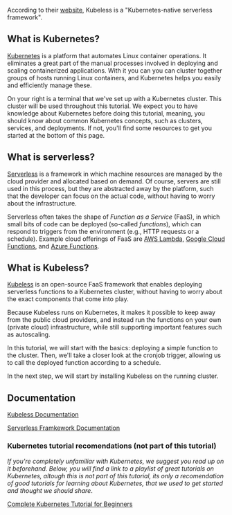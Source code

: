 According to their [website](https://kubeless.io/), Kubeless is a "Kubernetes-native serverless framework".

## What is Kubernetes?

[Kubernetes](https://kubernetes.io/) is a platform that automates Linux container operations. It eliminates a great part of the manual processes involved in deploying and scaling containerized applications. With it you can you can cluster together groups of hosts running Linux containers, and Kubernetes helps you easily and efficiently manage these.

On your right is a terminal that we've set up with a Kubernetes cluster. This cluster will be used throughout this tutorial. We expect you to have knowledge about Kubernetes before doing this tutorial, meaning, you should know about common Kubernetes concepts, such as clusters, services, and deployments. If not, you'll find some resources to get you started at the bottom of this page.


## What is serverless?

[Serverless](https://www.serverless.com/) is a framework in which machine resources are managed by the cloud provider and allocated based on demand. Of course, servers are still used in this process, but they are abstracted away by the platform, such that the developer can focus on the actual code, without having to worry about the infrastructure.

Serverless often takes the shape of *Function as a Service* (FaaS), in which small bits of code can be deployed (so-called *functions*), which can respond to triggers from the environment (e.g., HTTP requests or a schedule). Example cloud offerings of FaaS are [AWS Lambda](https://aws.amazon.com/lambda/), [Google Cloud Functions](https://cloud.google.com/functions), and [Azure Functions](https://docs.microsoft.com/en-us/azure/azure-functions/functions-overview).


## What is Kubeless?

[Kubeless](https://kubeless.io/) is an open-source FaaS framework that enables deploying serverless functions to a Kubernetes cluster, without having to worry about the exact components that come into play.

Because Kubeless runs on Kubernetes, it makes it possible to keep away from the public cloud providers, and instead run the functions on your own (private cloud) infrastructure, while still supporting important features such as autoscaling.

In this tutorial, we will start with the basics: deploying a simple function to the cluster. Then, we'll take a closer look at the cronjob trigger, allowing us to call the deployed function according to a schedule.

In the next step, we will start by installing Kubeless on the running cluster.


## Documentation

[Kubeless Documentation](https://kubeless.io/docs/)

[Serverless Framkework Documentation](https://www.serverless.com/framework/docs/)


### Kubernetes tutorial recomendations (not part of this tutorial)

_If you're completely unfamiliar with Kubernetes, we suggest you read up on it beforehand. Below, you will find a link to a playlist of great tutorials on Kubernetes, altough this is not part of this tutorial, its only a recomendation of good tutorials for learning about Kubernetes, that we used to get started and thought we should share_.

[Complete Kubernetes Tutorial for Beginners](https://www.youtube.com/playlist?list=PLy7NrYWoggjziYQIDorlXjTvvwweTYoNC)


